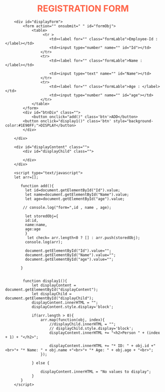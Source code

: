 <!doctype html>
<html lang="en">
 <head>
  <meta charset="UTF-8">
  <meta name="Generator" content="EditPlus®">
  <meta name="Author" content="">
  <meta name="Keywords" content="">
  <meta name="Description" content="">
  <title>Document</title>
  <style type="text/css">
	.btn{
	padding:14px 20px;
	background-color:green;
	border:none;
	margin:10px;
	color:white;
	cursor:pointer;
	border-radius:5px;
	margin-left:15px;
	}
	#displayForm{
	height:300px;
	width:500px;
	background-color:wheat;
	margin:auto;
	}
	td {
  padding: 15px 15px 20px 40px;
  margin-left:50px;
}
	input{
	padding:8px;
	}
	#btnDiv{
	margin-left:150px;
	}
	.formLable{
	font-size:20px;
	}
	#displayContent{
	/* height:200px;
	width:200px; */
	border:1px solid;
	padding:15px;
	display:none;
	}
	#displayChild{
	height:200px;
	width:200px;
	border:1px solid;
	padding:15px;
	display:none;
	display:inline-block;
	}

  </style>
 </head>
 <body>
  <h1 style="color:tomato;text-align:center;">REGISTRATION FORM</h1>
    <div id="parent">

        <div id="displayForm">
            <form action="" onsubmit=" " id="formObj">
                <table>
				     <tr >
                        <td><label for="" class="formLable">Employee-Id : </label></td>
                        <td><input type="number" name="" id="Id"></td>
                    </tr>
                    <tr>
                        <td><label for="" class="formLable">Name : </label></td>

                        <td><input type="text" name="" id="Name"></td>
                    </tr>
                    <tr>
                        <td><label for="" class="formLable">Age : </label></td>
                        <td><input type="number" name="" id="age"></td>
                    </tr>              
                </table>
            </form>
			<div id="btnDiv" class="">
				<button onclick="add()" class='btn'>ADD</button>
			<button onclick="display1()" class='btn' style="background-color:#1E90FF;">DISPLAY</button>
			</div>
			
        </div>

		<div id="displayContent" class="">
			<div id="displayChild" class="">
				
			</div>
		</div>

		<script type="text/javascript">
		let arr=[];

		   function add(){
		     let id=document.getElementById("Id").value;
			 let name=document.getElementById("Name").value;
			 let age=document.getElementById("age").value;

			// console.log("form=",id , name , age);
			 
			 let storedObj={
			 id:id,
			 name:name,
			 age:age
			 }
              let check= arr.length<0 ? [] : arr.push(storedObj);
			 console.log(arr);

			 document.getElementById("Id").value="";
			 document.getElementById("Name").value="";
			 document.getElementById("age").value="";

		   }


		    function display1(){
			    let displayContent = document.getElementById("displayContent");
				let displayChild = document.getElementById("displayChild");
			    displayContent.innerHTML = "";
				displayContent.style.display='block';

			    if(arr.length > 0){
					arr.map(function(obj, index){
						//displayChild.innerHTML = "";
				        // displayChild.style.display='block';
						displayContent.innerHTML += "<h2>Person " + (index + 1) + "</h2>";
						
						displayContent.innerHTML += "* ID: " + obj.id +"<br>"+ "* Name: " + obj.name +"<br>"+ "* Age: " + obj.age + "<br>";
					});

				} else {
				    
				    displayContent.innerHTML = "No values to display";
				}  
		   }  
		</script>
 </body>

</html>
